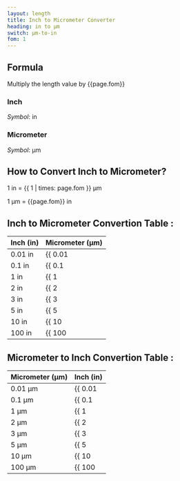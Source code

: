 ```yaml
---
layout: length
title: Inch to Micrometer Converter
heading: in to μm
switch: μm-to-in
fom: 1
---
```


## Formula
Multiply the length value by {{page.fom}}

### Inch
*Symbol*: in

### Micrometer
*Symbol*: μm

## How to Convert Inch to Micrometer?
1 in = {{ 1 | times: page.fom }} μm

1 μm = {{page.fom}} in

## Inch to Micrometer Convertion Table :

| Inch (in) | Micrometer (μm) |
| ---- | ---- |
| 0.01 in | {{ 0.01 | times: page.fom | round: 5 }} μm |
| 0.1 in | {{ 0.1 | times: page.fom | round: 5 }} μm |
| 1 in | {{ 1 | times: page.fom | round: 5 }} μm |
| 2 in | {{ 2 | times: page.fom | round: 5 }} μm |
| 3 in | {{ 3 | times: page.fom | round: 5 }} μm |
| 5 in | {{ 5 | times: page.fom | round: 5 }} μm |
| 10 in | {{ 10 | times: page.fom | round: 5 }} μm |
| 100 in | {{ 100 | times: page.fom | round: 5 }} μm |

## Micrometer to Inch Convertion Table :

| Micrometer (μm) | Inch (in) |
| ---- | ---- |
| 0.01 μm | {{ 0.01 | divided_by: page.fom | round: 5 }} in |
| 0.1 μm | {{ 0.1 | divided_by: page.fom | round: 5 }} in |
| 1 μm | {{ 1 | divided_by: page.fom | round: 5 }} in |
| 2 μm | {{ 2 | divided_by: page.fom | round: 5 }} in |
| 3 μm | {{ 3 | divided_by: page.fom | round: 5 }} in |
| 5 μm | {{ 5 | divided_by: page.fom | round: 5 }} in |
| 10 μm | {{ 10 | divided_by: page.fom | round: 5 }} in |
| 100 μm | {{ 100 | divided_by: page.fom | round: 5 }} in |

<script>
selectInput[4].selected = true
selectOutput[1].selected = true
</script>
